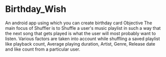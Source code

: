 # Birthday_Wish
An android app using which you can create birthday card
Objective
The main focus of Shuffler is to Shuffle a user's music playlist in such a way that the next song that gets played is what the user will most probably want to listen. Various factors are taken into account while shuffling a saved playlist like playback count, Average playing duration, Artist, Genre, Release date and like count from a particular user.

